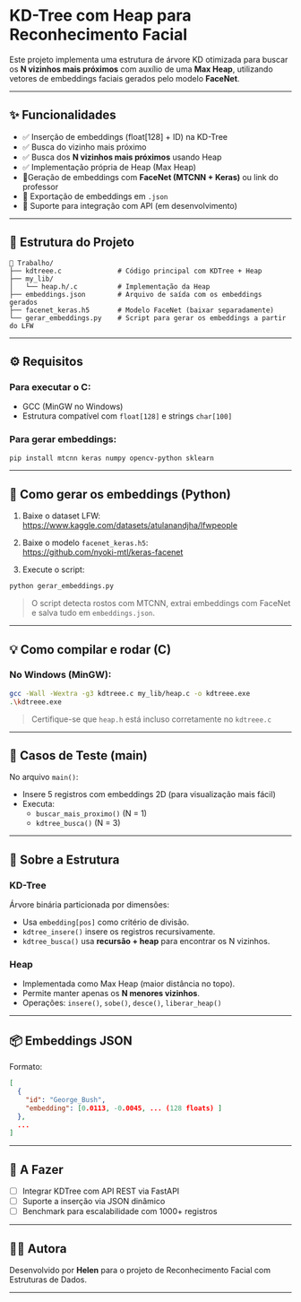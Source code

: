 
# KD-Tree com Heap para Reconhecimento Facial

Este projeto implementa uma estrutura de árvore KD otimizada para buscar os **N vizinhos mais próximos** com auxílio de uma **Max Heap**, utilizando vetores de embeddings faciais gerados pelo modelo **FaceNet**.

---

## ✨ Funcionalidades

- ✅ Inserção de embeddings (float[128] + ID) na KD-Tree
- ✅ Busca do vizinho mais próximo
- ✅ Busca dos **N vizinhos mais próximos** usando Heap
- ✅ Implementação própria de Heap (Max Heap)
- 🔄Geração de embeddings com **FaceNet (MTCNN + Keras)** ou link do professor 
- 🔄 Exportação de embeddings em `.json`
- 🔄 Suporte para integração com API (em desenvolvimento)

---

## 📂 Estrutura do Projeto

```
📁 Trabalho/
├── kdtreee.c              # Código principal com KDTree + Heap
├── my_lib/
│   └── heap.h/.c          # Implementação da Heap
├── embeddings.json        # Arquivo de saída com os embeddings gerados
├── facenet_keras.h5       # Modelo FaceNet (baixar separadamente)
└── gerar_embeddings.py    # Script para gerar os embeddings a partir do LFW
```

---

## ⚙️ Requisitos

### Para executar o C:
- GCC (MinGW no Windows)
- Estrutura compatível com `float[128]` e strings `char[100]`

### Para gerar embeddings:
```bash
pip install mtcnn keras numpy opencv-python sklearn
```

---

## 🧠 Como gerar os embeddings (Python)

1. Baixe o dataset LFW:
   https://www.kaggle.com/datasets/atulanandjha/lfwpeople

2. Baixe o modelo `facenet_keras.h5`:  
   https://github.com/nyoki-mtl/keras-facenet

3. Execute o script:
```bash
python gerar_embeddings.py
```

> O script detecta rostos com MTCNN, extrai embeddings com FaceNet e salva tudo em `embeddings.json`.

---

## 💡 Como compilar e rodar (C)

### No Windows (MinGW):
```bash
gcc -Wall -Wextra -g3 kdtreee.c my_lib/heap.c -o kdtreee.exe
.\kdtreee.exe
```

> Certifique-se que `heap.h` está incluso corretamente no `kdtreee.c`

---

## 🧪 Casos de Teste (main)

No arquivo `main()`:

- Insere 5 registros com embeddings 2D (para visualização mais fácil)
- Executa:
  - `buscar_mais_proximo()` (N = 1)
  - `kdtree_busca()` (N = 3)

---

## 🧠 Sobre a Estrutura

### KD-Tree
Árvore binária particionada por dimensões:
- Usa `embedding[pos]` como critério de divisão.
- `kdtree_insere()` insere os registros recursivamente.
- `kdtree_busca()` usa **recursão + heap** para encontrar os N vizinhos.

### Heap
- Implementada como Max Heap (maior distância no topo).
- Permite manter apenas os **N menores vizinhos**.
- Operações: `insere()`, `sobe()`, `desce()`, `liberar_heap()`

---

## 📦 Embeddings JSON

Formato:
```json
[
  {
    "id": "George_Bush",
    "embedding": [0.0113, -0.0045, ... (128 floats) ]
  },
  ...
]
```

---

## 🚧 A Fazer

- [ ] Integrar KDTree com API REST via FastAPI
- [ ] Suporte a inserção via JSON dinâmico
- [ ] Benchmark para escalabilidade com 1000+ registros

---

## 🧑‍💻 Autora

Desenvolvido por **Helen** para o projeto de Reconhecimento Facial com Estruturas de Dados.

---
